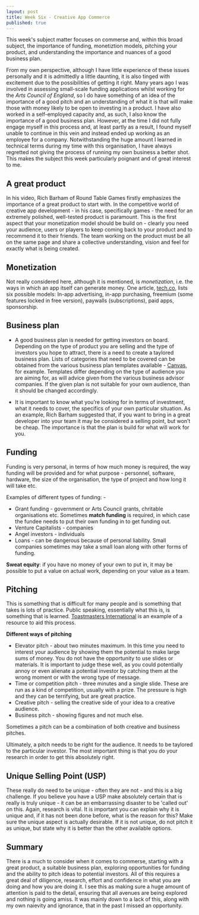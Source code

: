 ```yaml
---
layout: post
title: Week Six - Creative App Commerce
published: true
---
```


This week's subject matter focuses on commerse and, within this broad subject, the importance of funding, monetiztion models, pitching your product, and understanding the importance and nuances of a good business plan.

From my own perspective, although I have little experience of these issues personally and it is admittedly a little daunting, it is also tinged with excitement due to the possibilities of getting it right. Many years ago I was involved in assessing small-scale funding applications whilst working for the _Arts Council of England_, so I do have something of an idea of the importance of a good pitch and an understanding of what it is that will make those with money likely to be open to investing in a product. I have also worked in a self-employed capacity and, as such, I also know the importance of a good business plan. However, at the time I did not fully engage myself in this process and, at least partly as a result, I found myself unable to continue in this vein and instead ended up working as an employee for a company. Notwithstanding the huge amount I learned in technical terms during my time with this organisation, I have always regretted not giving the process of running my own business a better shot. This makes the subject this week particularly poignant and of great interest to me.

## A great product

In his video, Rich Barham of Round Table Games firstly emphasizes the importance of a great product to start with. In the competitive world of creative app development - in his case, specifically games - the need for an extremely polished, well-tested product is paramount. This is the first aspect that your monetization model should be build on - clearly you need your audience, users or players to keep coming back to your product and to recommend it to their friends. The team working on the product must be all on the same page and share a collective understanding, vision and feel for exactly what is being created. 

## Monetization

Not really considered here, although it is mentioned, is _monetization_, i.e. the ways in which an app itself can generate money. One article, [tech.co](https://tech.co/news/6-app-monetization-models-make-money-2015-08), lists six possible models: In-app advertising, in-app purchasing, freemium (some features locked in free version), paywalls (subscriptions), paid apps, sponsorship.


## Business plan

* A good business plan is needed for getting investors on board.  Depending on the type of product you are selling and the type of investors you hope to attract, there is a need to create a taylored business plan. Lists of categories that need to be covered can be obtained from the various business plan templates available - [Canvas](https://canvanizer.com/new/business-model-canvas), for example. Templates differ depending on the type of audience you are aiming for, as will advice given from the various business advisor companies. If the given plan is not suitable for your own audience, than it should be changed accordingly.

* It is important to know what you’re looking for in terms of investment, what it needs to cover, the specifics of your own particular situation. As an example, Rich Barham suggested that, if you want to bring in a great developer into your team it may be considered a selling point, but won’t be cheap. The importance is that the plan is build for what will work for you. 

## Funding

Funding is very personal, in terms of how much money is required, the way funding will be provided and for what purpose - personnel, software, hardware, the size of the organisation, the type of project and how long it will take etc.

Examples of different types of funding: -
* Grant funding - government or Arts Council grants, chritable organisations etc. Sometimes **match funding** is required, in which case the fundee needs to put their own funding in to get funding out.
* Venture Capitalists - companies
* Angel investors - individuals
* Loans - can be dangerous because of personal liability. Small companies sometimes may take a small loan along with other forms of funding.

**Sweat equity**: if you have no money of your own to put in, it may be possible to put a value on actual work, depending on your value as a team.

## Pitching

This is something that is difficult for many people and is something that takes is lots of practice. Public speaking, essentially what this is, is something that is learned. [Toastmasters International](https://www.toastmasters.org/) is an example of a resource to aid this process. 

**Different ways of pitching**

* Elevator pitch - about two minutes maximum. In this time you need to interest your audience by showing them the potential to make large sums of money. You do not have the opportunity to use slides or materials. It is important to judge these well, as you could potentially annoy or even alienate a potential investor by catching them at the wrong moment or with the wrong type of message.
* Time or competition pitch - three minutes and a single slide. These are run as a kind of competition, usually with a prize. The pressure is high and they can be terrifying, but are great practice.
* Creative pitch - selling the creative side of your idea to a creative audience.
* Business pitch - showing figures and not much else.

Sometimes a pitch can be a combination of both creative and business pitches. 

Ultimately, a pitch needs to be right for the audience.  It needs to be taylored to the particular investor. The most important thing is that you do your research in order to get this absolutely right.

## Unique Selling Point (USP)

These really do need to be unique - often they are not - and this is a big challenge. If you believe you have a USP make absolutely certain that is really is truly unique - it can be an embarrassing disaster to be 'called out' on this. Again, research is vital. It is important you can explain why it is unique and, if it has not been done before, what is the reason for this? Make sure the unique aspect is actually desirable.  If it is not unique, do not pitch it as unique, but state why it is better than the other available options.

## Summary

There is a much to consider when it comes to commerse, starting with a great product, a suitable business plan, exploring opportunities for funding and the ability to pitch ideas to potential investors. All of this requires a great deal of diligence, research, effort and confidence in what you are doing and how you are doing it. I see this as making sure a huge amount of attention is paid to the detail, ensuring that all avenues are being explored and nothing is going amiss. It was mainly down to a lack of this, along with my own naievity and ignorance, that in the past I missed an opportunity. 




